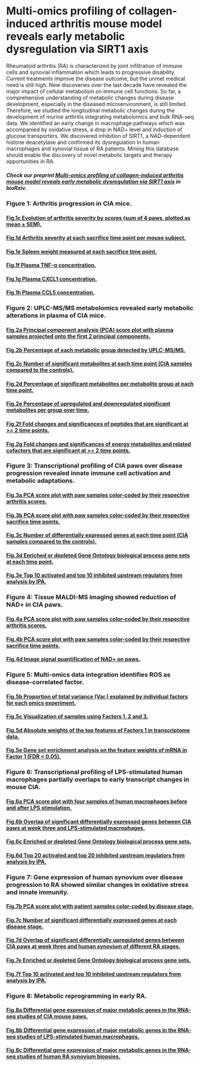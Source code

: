 # Multi-omics profiling of collagen-induced arthritis mouse model reveals early metabolic dysregulation via SIRT1 axis

Rheumatoid arthritis (RA) is characterized by joint infiltration of immune cells and synovial inflammation which leads to progressive disability. Current treatments improve the disease outcome, but the unmet medical need is still high. New discoveries over the last decade have revealed the major impact of cellular metabolism on immune cell functions. So far, a comprehensive understanding of metabolic changes during disease development, especially in the diseased microenvironment, is still limited. Therefore, we studied the longitudinal metabolic changes during the development of murine arthritis integrating metabolomics and bulk RNA-seq data. We identified an early change in macrophage pathways which was accompanied by oxidative stress, a drop in NAD+ level and induction of glucose transporters. We discovered inhibition of SIRT1, a NAD-dependent histone deacetylase and confirmed its dysregulation in human macrophages and synovial tissue of RA patients. Mining this database should enable the discovery of novel metabolic targets and therapy opportunities in RA. 


##### Check our preprint [Multi-omics profiling of collagen-induced arthritis mouse model reveals early metabolic dysregulation via SIRT1 axis](https://www.biorxiv.org/content/10.1101/2022.03.09.483621v1) in _bioRxiv_.

### Figure 1: Arthritis progression in CIA mice.
#### [Fig.1c Evolution of arthritis severity by scores (sum of 4 paws, plotted as mean ± SEM).](https://github.com/tAndreani/MultiOmics_RA/blob/main/Codes/linePlot_scoreSum.R)

#### [Fig.1d Arthritis severity at each sacrifice time point per mouse subject.](https://github.com/tAndreani/MultiOmics_RA/blob/main/Codes/boxPlot_scoreSum.R)

#### [Fig.1e Spleen weight measured at each sacrifice time point.](https://github.com/tAndreani/MultiOmics_RA/blob/main/Codes/boxPlot_Spleen_Weight.R)

#### [Fig.1f Plasma TNF-α concentration.](https://github.com/tAndreani/MultiOmics_RA/blob/main/Codes/boxPlot_Plasma_TNF.R)

#### [Fig.1g Plasma CXCL1 concentration.](https://github.com/tAndreani/MultiOmics_RA/blob/main/Codes/boxPlot_Plasma_CXCL1.R)

#### [Fig.1h Plasma CCL5 concentration.](https://github.com/tAndreani/MultiOmics_RA/blob/main/Codes/boxPlot_Plasma_CCL5.R)

### Figure 2: UPLC-MS/MS metabolomics revealed early metabolic alterations in plasma of CIA mice.

#### [Fig.2a Principal component analysis (PCA) score plot with plasma samples projected onto the first 2 principal components.](https://github.com/tAndreani/MultiOmics_RA/blob/main/Codes/PCA_Plasma_Metabolome_Manuscript.R)

#### [Fig.2b Percentage of each metabolic group detected by UPLC-MS/MS.](https://github.com/tAndreani/MultiOmics_RA/blob/main/Codes/donutChart_Manuscript.R)

#### [Fig.2c Number of significant metabolites at each time point (CIA samples compared to the controls).](https://github.com/tAndreani/MultiOmics_RA/blob/main/Codes/barPlot_DEG_Met_Number.R)

#### [Fig.2d Percentage of significant metabolites per metabolite group at each time point.](https://github.com/tAndreani/MultiOmics_RA/blob/main/Codes/linePlot_barPlot_metabolite_proportion.R)

#### [Fig.2e Percentage of upregulated and downregulated significant metabolites per group over time.](https://github.com/tAndreani/MultiOmics_RA/blob/main/Codes/linePlot_barPlot_metabolite_proportion.R)

#### [Fig.2f Fold changes and significances of peptides that are significant at >= 2 time points.](https://github.com/tAndreani/MultiOmics_RA/blob/main/Codes/dotPlot_peptide.R)

#### [Fig.2g Fold changes and significances of energy metabolites and related cofactors that are significant at >= 2 time points.](https://github.com/tAndreani/MultiOmics_RA/blob/main/Codes/dotPlot_carbohydrate.R)

### Figure 3: Transcriptional profiling of CIA paws over disease progression revealed innate immune cell activation and metabolic adaptations.

#### [Fig.3a PCA score plot with paw samples color-coded by their respective arthritis scores.](https://github.com/tAndreani/MultiOmics_RA/blob/main/Codes/PCA_DESeq2_manuscript.R)

#### [Fig.3b PCA score plot with paw samples color-coded by their respective sacrifice time points.](https://github.com/tAndreani/MultiOmics_RA/blob/main/Codes/PCA_DESeq2_manuscript.R)

#### [Fig.3c Number of differentially expressed genes at each time point (CIA samples compared to the controls).](https://github.com/tAndreani/MultiOmics_RA/blob/main/Codes/barPlot_DEG_Number.R)

#### [Fig.3d Enriched or depleted Gene Ontology biological process gene sets at each time point.](https://github.com/tAndreani/MultiOmics_RA/blob/main/Codes/dotPlot_GSEA_go_bp.R)

#### [Fig.3e Top 10 activated and top 10 inhibited upstream regulators from analysis by IPA.](https://github.com/tAndreani/MultiOmics_RA/blob/main/Codes/heatmap_upstream_regulator_manuscript.R)

### Figure 4: Tissue MALDI-MS imaging showed reduction of NAD+ in CIA paws.

#### [Fig.4a PCA score plot with paw samples color-coded by their respective arthritis scores.](https://github.com/tAndreani/MultiOmics_RA/blob/main/Codes/sum_mz_PCA_mSet.R)

#### [Fig.4b PCA score plot with paw samples color-coded by their respective sacrifice time points.](https://github.com/tAndreani/MultiOmics_RA/blob/main/Codes/sum_mz_PCA_mSet.R)

#### [Fig.4d Image signal quantification of NAD+ on paws.](https://github.com/tAndreani/MultiOmics_RA/blob/main/Codes/boxPlot_NAD_manuscript.R)

### Figure 5: Multi-omics data integration identifies ROS as disease-correlated factor.

#### [Fig.5b Proportion of total variance (Var.) explained by individual factors for each omics experiment.](https://github.com/tAndreani/MultiOmics_RA/blob/main/Codes/train_mofa_model.R)

#### [Fig.5c Visualization of samples using Factors 1, 2 and 3.](https://github.com/tAndreani/MultiOmics_RA/blob/main/Codes/violinPlot_factor_value_score.R)

#### [Fig.5d Absolute weights of the top features of Factors 1 in transcriptome data.](https://github.com/tAndreani/MultiOmics_RA/blob/main/Codes/dumbbellPlot_gene_weight.R)

#### [Fig.5e Gene set enrichment analysis on the feature weights of mRNA in Factor 1 (FDR < 0.05).](https://github.com/tAndreani/MultiOmics_RA/blob/main/Codes/dumbbellPlot_GSEA_GO.R)

### Figure 6: Transcriptional profiling of LPS-stimulated human macrophages partially overlaps to early transcript changes in mouse CIA.

#### [Fig.6a PCA score plot with four samples of human macrophages before and after LPS stimulation.](https://github.com/tAndreani/MultiOmics_RA/blob/main/Codes/Normoxia_PCA_DESeq2_Normalization.R)

#### [Fig.6b Overlap of significant differentially expressed genes between CIA paws at week three and LPS-stimulated macrophages.](https://github.com/tAndreani/MultiOmics_RA/blob/main/Codes/Venn_Sig_Genes.R)

#### [Fig.6c Enriched or depleted Gene Ontology biological process gene sets.](https://github.com/tAndreani/MultiOmics_RA/blob/main/Codes/dotPlot_GSEA_go_bp.R)

#### [Fig.6d Top 20 activated and top 20 inhibited upstream regulators from analysis by IPA.](https://github.com/tAndreani/MultiOmics_RA/blob/main/Codes/Heatmap_Upstream_Regulator.R)

### Figure 7: Gene expression of human synovium over disease progression to RA showed similar changes in oxidative stress and innate immunity.

#### [Fig.7b PCA score plot with patient samples color-coded by disease stage.](https://github.com/tAndreani/MultiOmics_RA/blob/main/Codes/PCA_GSE89408_DESeq2_Normalization.R)

#### [Fig.7c Number of significant differentially expressed genes at each disease stage.](https://github.com/tAndreani/MultiOmics_RA/blob/main/Codes/barPlot_GSE89408_DEG_Number.R)

#### [Fig.7d Overlap of significant differentially upregulated genes between CIA paws at week three and human synovium of different RA stages.](https://github.com/tAndreani/MultiOmics_RA/blob/main/Codes/vennDiagram_GSE89408_Sig_Genes_with_CIA_3wk.R)

#### [Fig.7e Enriched or depleted Gene Ontology biological process gene sets.](https://github.com/tAndreani/MultiOmics_RA/blob/main/Codes/dotPlot_GSE89408_GSEA_GO_BP.R)

#### [Fig.7f Top 10 activated and top 10 inhibited upstream regulators from analysis by IPA.](https://github.com/tAndreani/MultiOmics_RA/blob/main/Codes/heatmap_GSE89408_upstream_regulator.R)

### Figure 8: Metabolic reprogramming in early RA.

#### [Fig.8a Differential gene expression of major metabolic genes in the RNA-seq studies of CIA mouse paws.](https://github.com/tAndreani/MultiOmics_RA/blob/main/Codes/dotPlot_CIA_ROS_gene.R)

#### [Fig.8b Differential gene expression of major metabolic genes in the RNA-seq studies of LPS-stimulated human macrophages.](https://github.com/tAndreani/MultiOmics_RA/blob/main/Codes/Normoxia_dotPlot_macrophage_ROS_gene.R)

#### [Fig.8c Differential gene expression of major metabolic genes in the RNA-seq studies of human RA synovium biopsies.](https://github.com/tAndreani/MultiOmics_RA/blob/main/Codes/dotPlot_GSE89408_ROS_genes.R)
